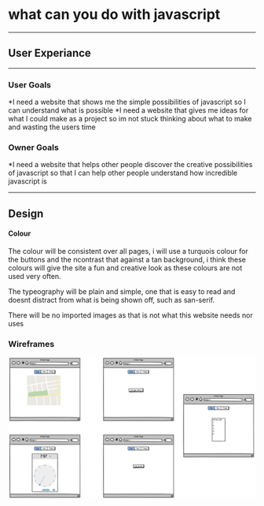 # what can you do with javascript
-----
## User Experiance
-----
### User Goals

*I need a website that shows me the simple possibilities of javascript so I can understand what is possible
*I need a website that gives me ideas for what I could make as a project so im not stuck thinking about what to make and wasting the users time

### Owner Goals

*I need a website that helps other people discover the creative possibilities of javascript so that I can help other people understand how incredible javascript is

-----
## Design

#### Colour
The colour will be consistent over all pages, i will use a turquois colour for the buttons and the ncontrast that against a tan background, i think these colours will give the site a fun and creative look as these colours are not used very often.

The typeography will be plain and simple, one that is easy to read and doesnt distract from what is being shown off, such as san-serif.

There will be no imported images as that is not what this website needs nor uses

### Wireframes

![png of the wireframe for this project](assets/img/js-wireframe.png)
